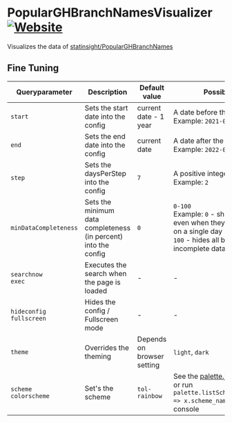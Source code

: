 # PopularGHBranchNamesVisualizer [![Website](https://img.shields.io/website?url=https%3A%2F%2Fstatinsight.github.io%2FPopularGHBranchNamesVisualizer%2F)](https://statinsight.github.io/PopularGHBranchNamesVisualizer/)
Visualizes the data of [statinsight/PopularGHBranchNames](https://github.com/statinsight/PopularGHBranchNames)

## Fine Tuning
| Queryparameter | Description | Default value | Possible values |
| --- | --- | --- | --- |
| ``start`` | Sets the start date into the config | current date - 1 year | A date before the ``end``-date<br/>Example: ``2021-01-01`` |
| ``end`` | Sets the end date into the config | current date | A date after the ``start``-date<br/>Example: ``2022-01-01`` |
| ``step`` | Sets the daysPerStep into the config | ``7`` | A positive integer<br/>Example: ``2`` |
| ``minDataCompleteness`` | Sets the minimum data completeness (in percent) into the config | ``0`` | ``0-100``<br/>Example: ``0`` - shows all branches; even when they are only present on a single day<br/>``100`` - hides all branches with incomplete data |
| ``searchnow``<br>``exec`` | Executes the search when the page is loaded | - | - |
| ``hideconfig``<br>``fullscreen`` | Hides the config / Fullscreen mode | - | - |
| ``theme`` | Overrides the theming | Depends on browser setting | ``light``, ``dark`` |
| ``scheme``<br>``colorscheme`` | Set's the scheme | ``tol-rainbow`` | See the [palette.js docs](https://github.com/google/palette.js/blob/79a703df344e3b24380ce1a211a2df7f2d90ca22/palette.js#L534-L594) <br/> or run ``palette.listSchemes('all').map(x => x.scheme_name)`` in the browser console | 
